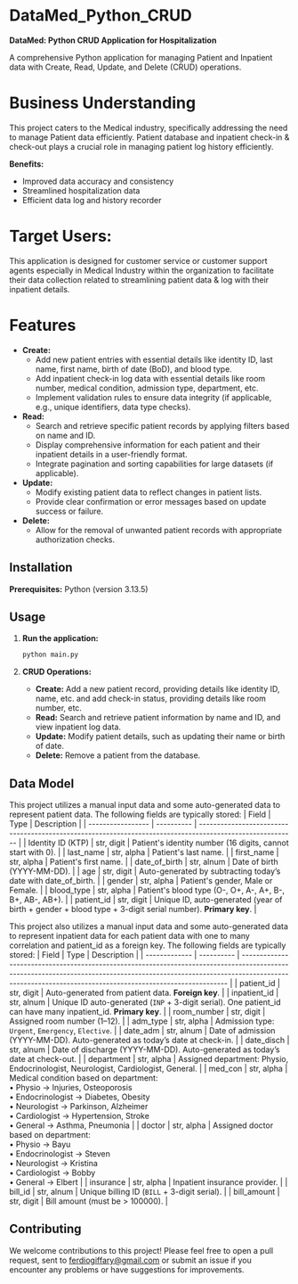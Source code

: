# DataMed_Python_CRUD

**DataMed: Python CRUD Application for Hospitalization**

A comprehensive Python application for managing Patient and Inpatient data with Create, Read, Update, and Delete (CRUD) operations.

# Business Understanding
This project caters to the Medical industry, specifically addressing the need to manage Patient data efficiently. Patient database and inpatient check-in & check-out plays a crucial role in managing patient log history efficiently.

**Benefits:**

* Improved data accuracy and consistency
* Streamlined hospitalization data
* Efficient data log and history recorder

# Target Users:

This application is designed for customer service or customer support agents especially in Medical Industry within the organization to facilitate their data collection related to streamlining patient data & log with their inpatient details.

# Features
* **Create:**
    * Add new patient entries with essential details like identity ID, last name, first name, birth of date (BoD), and blood type.
    * Add inpatient check-in log data with essential details like room number, medical condition, admission type, department, etc.
    * Implement validation rules to ensure data integrity (if applicable, e.g., unique identifiers, data type checks).
* **Read:**
    * Search and retrieve specific patient records by applying filters based on name and ID.
    * Display comprehensive information for each patient and their inpatient details in a user-friendly format.
    * Integrate pagination and sorting capabilities for large datasets (if applicable).
* **Update:**
    * Modify existing patient data to reflect changes in patient lists.
    * Provide clear confirmation or error messages based on update success or failure.
* **Delete:**
    * Allow for the removal of unwanted patient records with appropriate authorization checks.


## Installation

 **Prerequisites:**
Python (version 3.13.5)

## Usage

1. **Run the application:**
    ```bash
    python main.py
    ```

2. **CRUD Operations:**
    * **Create:** Add a new patient record, providing details like identity ID, name, etc. and add check-in status, providing details like room number, etc.
    * **Read:** Search and retrieve patient information by name and ID, and view inpatient log data.
    * **Update:** Modify patient details, such as updating their name or birth of date.
    * **Delete:** Remove a patient from the database.

## Data Model
This project utilizes a manual input data and some auto-generated data to represent patient data. The following fields are typically stored:
| Field             | Type       | Description                                                                                               |
| ----------------- | ---------- | --------------------------------------------------------------------------------------------------------- |
| Identity ID (KTP) | str, digit | Patient's identity number (16 digits, cannot start with 0).                                               |
| last\_name        | str, alpha | Patient's last name.                                                                                      |
| first\_name       | str, alpha | Patient's first name.                                                                                     |
| date\_of\_birth   | str, alnum | Date of birth (YYYY-MM-DD).                                                                               |
| age               | str, digit | Auto-generated by subtracting today’s date with date\_of\_birth.                                          |
| gender            | str, alpha | Patient's gender, Male or Female.                                                                         |
| blood\_type       | str, alpha | Patient's blood type (O-, O+, A-, A+, B-, B+, AB-, AB+).                                                  |
| patient\_id       | str, digit | Unique ID, auto-generated (year of birth + gender + blood type + 3-digit serial number). **Primary key**. |

This project also utilizes a manual input data and some auto-generated data to represent inpatient data for each patient data with one to many correlation and patient_id as a foreign key. The following fields are typically stored:
| Field         | Type       | Description                                                                                                                                                                                                                            |
| ------------- | ---------- | -------------------------------------------------------------------------------------------------------------------------------------------------------------------------------------------------------------------------------------- |
| patient\_id   | str, digit | Auto-generated from patient data. **Foreign key**.                                                                                                                                                                                     |
| inpatient\_id | str, alnum | Unique ID auto-generated (`INP` + 3-digit serial). One patient\_id can have many inpatient\_id. **Primary key**.                                                                                                                       |
| room\_number  | str, digit | Assigned room number (1–12).                                                                                                                                                                                                           |
| adm\_type     | str, alpha | Admission type: `Urgent`, `Emergency`, `Elective`.                                                                                                                                                                                     |
| date\_adm     | str, alnum | Date of admission (YYYY-MM-DD). Auto-generated as today’s date at check-in.                                                                                                                                                            |
| date\_disch   | str, alnum | Date of discharge (YYYY-MM-DD). Auto-generated as today’s date at check-out.                                                                                                                                                           |
| department    | str, alpha | Assigned department: Physio, Endocrinologist, Neurologist, Cardiologist, General.                                                                                                                                                      |
| med\_con      | str, alpha | Medical condition based on department:<br>• Physio → Injuries, Osteoporosis<br>• Endocrinologist → Diabetes, Obesity<br>• Neurologist → Parkinson, Alzheimer<br>• Cardiologist → Hypertension, Stroke<br>• General → Asthma, Pneumonia |
| doctor        | str, alpha | Assigned doctor based on department:<br>• Physio → Bayu<br>• Endocrinologist → Steven<br>• Neurologist → Kristina<br>• Cardiologist → Bobby<br>• General → Elbert                                                                      |
| insurance     | str, alpha | Inpatient insurance provider.                                                                                                                                                                                                          |
| bill\_id      | str, alnum | Unique billing ID (`BILL` + 3-digit serial).                                                                                                                                                                                           |
| bill\_amount  | str, digit | Bill amount (must be > 100000).                                                                                                                                                                                                        |

## Contributing
We welcome contributions to this project! Please feel free to open a pull request, sent to ferdiogiffary@gmail.com or submit an issue if you encounter any problems or have suggestions for improvements.
